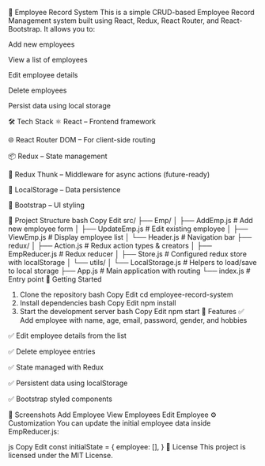 🧾 Employee Record System
This is a simple CRUD-based Employee Record Management system built using React, Redux, React Router, and React-Bootstrap. It allows you to:

Add new employees

View a list of employees

Edit employee details

Delete employees

Persist data using local storage

🛠️ Tech Stack
⚛️ React – Frontend framework

🌐 React Router DOM – For client-side routing

📦 Redux – State management

🧰 Redux Thunk – Middleware for async actions (future-ready)

💾 LocalStorage – Data persistence

🎨 Bootstrap – UI styling

📁 Project Structure
bash
Copy
Edit
src/
├── Emp/
│   ├── AddEmp.js          # Add new employee form
│   ├── UpdateEmp.js       # Edit existing employee
│   ├── ViewEmp.js         # Display employee list
│   └── Header.js          # Navigation bar
├── redux/
│   ├── Action.js          # Redux action types & creators
│   ├── EmpReducer.js      # Redux reducer
│   ├── Store.js           # Configured redux store with localStorage
│   └── utils/
│       └── LocalStorage.js  # Helpers to load/save to local storage
├── App.js                 # Main application with routing
└── index.js               # Entry point
🚀 Getting Started
1. Clone the repository
bash
Copy
Edit
cd employee-record-system
2. Install dependencies
bash
Copy
Edit
npm install
3. Start the development server
bash
Copy
Edit
npm start
🔧 Features
✅ Add employee with name, age, email, password, gender, and hobbies

✅ Edit employee details from the list

✅ Delete employee entries

✅ State managed with Redux

✅ Persistent data using localStorage

✅ Bootstrap styled components

📸 Screenshots
Add Employee	View Employees	Edit Employee
⚙️ Customization
You can update the initial employee data inside EmpReducer.js:

js
Copy
Edit
const initialState = {
  employee: [],
}
📄 License
This project is licensed under the MIT License.